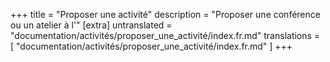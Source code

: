 +++
title = "Proposer une activité"
description = "Proposer une conférence ou un atelier à l'"
[extra]
untranslated = "documentation/activités/proposer_une_activité/index.fr.md"
translations = [
    "documentation/activités/proposer_une_activité/index.fr.md"
]
+++
